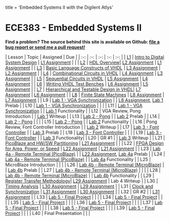 title = 'Embedded Systems II with the Digilent Atlys'

# ECE383 - Embedded Systems II

**Find a problem?  The source behind this site is available on Github: [file a bug report or send me a pull request!](https://github.com/toddbranch/ECE383/issues)**

| Lesson | Topic | Assigned | Due |
| :-: | :-: | :-: | :-: | :-: |
| [L1](/notes/L1/index.html) | [Intro to Digital System Design](http://slides.ECE383.com/ECE383_slides/L1) | [L1 Assignment](/notes/L1/L1_HW.html) | |
| [L2](/notes/L2/index.html) | [HDL Overview](http://slides.ECE383.com/ECE383_slides/L2)| [L2 Assignment](/notes/L2/L2_HW.html) | [L1 Assignment](/notes/L1/L1_HW.html) |
| [L3](/notes/L3/index.html) | [Basic Language Constructs of VHDL](http://slides.ECE383.com/ECE383_slides/L3) | [L3 Assignment](/notes/L3/L3_HW.html) | [L2 Assignment](/notes/L2/L2_HW.html) |
| [L4](/notes/L4/index.html) | [Combinational Circuits in VHDL](http://slides.ECE383.com/ECE383_slides/L4) | [L4 Assignment](/notes/L4/L4_HW.html) | [L3 Assignment](/notes/L3/L3_HW.html) |
| [L5](/notes/L5/index.html) | [Sequential Circuits in VHDL](http://slides.ECE383.com/ECE383_slides/L5) | [L5 Assignment](/notes/L5/L5_HW.html) | [L4 Assignment](/notes/L4/L4_HW.html) |
| [L6](/notes/L6/index.html) | [Writing VHDL Test Benches](http://slides.ECE383.com/ECE383_slides/L6) | [L6 Assignment](/notes/L6/L6_HW.html) | [L5 Assignment](/notes/L5/L5_HW.html) |
| [L7](/notes/L7/index.html) | [Hierarchical and Testable Design in VHDL](http://slides.ECE383.com/ECE383_slides/L7)| [L7 Assignment](/notes/L7/L7_HW.html) | [L6 Assignment](/notes/L6/L6_HW.html) |
| [L8](/notes/L8/index.html) | [Finite State Machines](http://slides.ECE383.com/ECE383_slides/L8) | [L8 Assignment](/notes/L8/L8_HW.html) | [L7 Assignment](/notes/L7/L7_HW.html) |
| L9 | [Lab 1 - VGA Synchronization](/labs/lab1) | | [L8 Assignment](/notes/L8/L8_HW.html), [Lab 1](/labs/lab1) Prelab |
| L10 | [Lab 1 - VGA Synchronization](/labs/lab1) | | |
| L11 | [Lab 1 - VGA Synchronization](/labs/lab1) | | [Lab 1](/labs/lab1) Functionality |
| L12 | VGA Review, Pong Introduction | | [Lab 1](/labs/lab1) Writeup |
| L13 | [Lab 2 - Pong](/labs/lab2) | | [Lab 2](/labs/lab2) Prelab |
| L14 | [Lab 2 - Pong](/labs/lab2) | | |
| L15 | [Lab 2 - Pong](/labs/lab2) | | [Lab 2](/labs/lab2) Functionality |
| L16 | Pong Review, Font Controller Introduction | | [Lab 2](/labs/lab2) Writeup |
| L17 | [Lab 3 - Font Controller](/labs/lab3) | | [Lab 3](/labs/lab3) Prelab |
| L18 | [Lab 3 - Font Controller](/labs/lab3) | | |
| L19 | [Lab 3 - Font Controller](/labs/lab3) | | [Lab 3](/labs/lab3) Functionality|
| L20 | GR #1 | | [Lab 3](/labs/lab3) Writeup |
| L21 | [PicoBlaze and HW/SW Partitioning](http://slides.ECE383.com/ECE383_slides/L21) | [L21 Assignment](/notes/L21/L21_HW.html) | |
| L22 | [FPGA Design for Area, Power, or Speed](http://slides.ECE383.com/ECE383_slides/L22) | [L22 Assignment](/notes/L22/L22_HW.html) | [L21 Assignment](/notes/L21/L21_HW.html) |
| L23 | [Lab 4a - Remote Terminal (PicoBlaze)](/labs/lab4) | | [L22 Assignment](/notes/L22/L22_HW.html), [Lab 4a](/labs/lab4) Prelab |
| L24 | [Lab 4a - Remote Terminal (PicoBlaze)](/labs/lab4) | | [Lab 4a](/labs/lab4) Functionality |
| L25 | MicroBlaze Introduction | | |
| L26 | [Lab 4b - Remote Terminal (MicroBlaze)](/labs/lab4) | | [Lab 4b](/labs/lab4) Prelab |
| L27 | [Lab 4b - Remote Terminal (MicroBlaze)](/labs/lab4) | | |
| L28 | [Lab 4b - Remote Terminal (MicroBlaze)](/labs/lab4) | | [Lab 4b](/labs/lab4) Functionality |
| L29 | [Register Transfer Methodology](http://slides.ECE383.com/ECE383_slides/L29)| [L29 Assignment](/notes/L29/L29_HW.html) | Lab 4 Writeup |
| L30 | [Timing Analysis](http://slides.ECE383.com/ECE383_slides/L30) | [L30 Assignment](/notes/L30/L30_HW.html) | [L29 Assignment](/notes/L29/L29_HW.html) |
| L31 | [Clock and Synchronization](http://slides.ECE383.com/ECE383_slides/L31) | [L31 Assignment](/notes/L31/L31_HW.html) | [L30 Assignment](/notes/L30/L30_HW.html) |
| L32 | GR #2 | | [L31 Assignment](/notes/L31/L31_HW.html) |
| L33 | [Lab 5 - Final Project](/labs/lab5) | | |
| L34 | [Lab 5 - Final Project](/labs/lab5) | | |
| L35 | [Lab 5 - Final Project](/labs/lab5) | | |
| L36 | [Lab 5 - Final Project](/labs/lab5) | | |
| L37 | [Lab 5 - Final Project](/labs/lab5) | | |
| L38 | [Lab 5 - Final Project](/labs/lab5) | | |
| L39 | [Lab 5 - Final Project](/labs/lab5) | | |
| L40 | Final Presentation | | |
